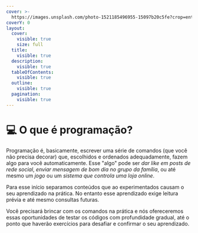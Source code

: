 ```yaml
---
cover: >-
  https://images.unsplash.com/photo-1521185496955-15097b20c5fe?crop=entropy&cs=srgb&fm=jpg&ixid=M3wxOTcwMjR8MHwxfHNlYXJjaHw5fHxwcm9ncmFtbWluZ3xlbnwwfHx8fDE2ODkwMDMxNDd8MA&ixlib=rb-4.0.3&q=85
coverY: 0
layout:
  cover:
    visible: true
    size: full
  title:
    visible: true
  description:
    visible: true
  tableOfContents:
    visible: true
  outline:
    visible: true
  pagination:
    visible: true
---
```


# 💻 O que é programação?

Programação é, basicamente, escrever uma série de comandos (que você não precisa decorar) que, escolhidos e ordenados adequadamente, fazem algo para você automaticamente. Esse "algo" pode ser _dar like em posts de rede social_, _enviar mensagem de bom dia no grupo da família_, ou até mesmo um _jogo_ ou um _sistema que controla uma loja online_.

Para esse início separamos conteúdos que ao experimentados causam o seu aprendizado na prática. No entanto esse aprendizado exige leitura prévia e até mesmo consultas futuras.

Você precisará brincar com os comandos na prática e nós ofereceremos essas oportunidades de testar os códigos com profundidade gradual, até o ponto que haverão exercícios para desafiar e confirmar o seu aprendizado.
